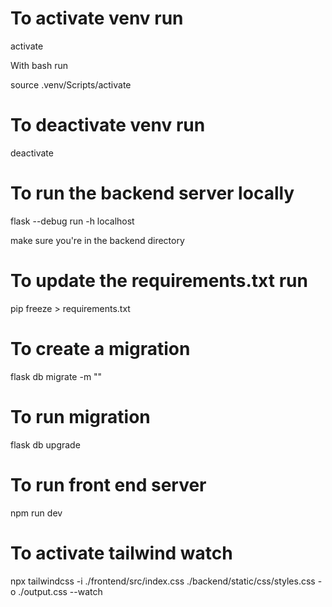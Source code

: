 # To activate venv run

activate

With bash run

source .venv/Scripts/activate

# To deactivate venv run

deactivate

# To run the backend server locally

flask --debug run -h localhost

make sure you're in the backend directory

# To update the requirements.txt run

pip freeze > requirements.txt

# To create a migration

flask db migrate -m ""

# To run migration

flask db upgrade

# To run front end server

npm run dev

# To activate tailwind watch

npx tailwindcss -i ./frontend/src/index.css ./backend/static/css/styles.css -o ./output.css --watch
